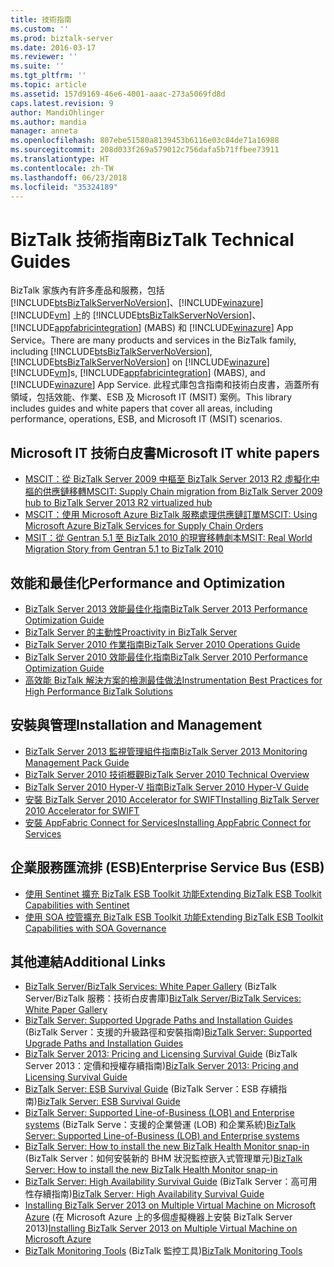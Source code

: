 ```yaml
---
title: 技術指南
ms.custom: ''
ms.prod: biztalk-server
ms.date: 2016-03-17
ms.reviewer: ''
ms.suite: ''
ms.tgt_pltfrm: ''
ms.topic: article
ms.assetid: 157d9169-46e6-4001-aaac-273a5069fd8d
caps.latest.revision: 9
author: MandiOhlinger
ms.author: mandia
manager: anneta
ms.openlocfilehash: 807ebe51580a8139453b6116e03c84de71a16988
ms.sourcegitcommit: 208d033f269a579012c756dafa5b71ffbee73911
ms.translationtype: HT
ms.contentlocale: zh-TW
ms.lasthandoff: 06/23/2018
ms.locfileid: "35324189"
---
```

# <a name="biztalk-technical-guides"></a><span data-ttu-id="e8219-102">BizTalk 技術指南</span><span class="sxs-lookup"><span data-stu-id="e8219-102">BizTalk Technical Guides</span></span>

<span data-ttu-id="e8219-103">BizTalk 家族內有許多產品和服務，包括 [!INCLUDE[btsBizTalkServerNoVersion](../includes/btsbiztalkservernoversion-md.md)]、[!INCLUDE[winazure](../includes/winazure-md.md)] [!INCLUDE[vm](../includes/vm-md.md)] 上的 [!INCLUDE[btsBizTalkServerNoVersion](../includes/btsbiztalkservernoversion-md.md)]、[!INCLUDE[appfabricintegration](../includes/appfabricintegration-md.md)] (MABS) 和 [!INCLUDE[winazure](../includes/winazure-md.md)] App Service。</span><span class="sxs-lookup"><span data-stu-id="e8219-103">There are many products and services in the BizTalk family, including [!INCLUDE[btsBizTalkServerNoVersion](../includes/btsbiztalkservernoversion-md.md)], [!INCLUDE[btsBizTalkServerNoVersion](../includes/btsbiztalkservernoversion-md.md)] on [!INCLUDE[winazure](../includes/winazure-md.md)] [!INCLUDE[vm](../includes/vm-md.md)]s, [!INCLUDE[appfabricintegration](../includes/appfabricintegration-md.md)] (MABS), and [!INCLUDE[winazure](../includes/winazure-md.md)] App Service.</span></span> <span data-ttu-id="e8219-104">此程式庫包含指南和技術白皮書，涵蓋所有領域，包括效能、作業、ESB 及 Microsoft IT (MSIT) 案例。</span><span class="sxs-lookup"><span data-stu-id="e8219-104">This library includes guides and white papers that cover all areas, including performance, operations, ESB, and Microsoft IT (MSIT) scenarios.</span></span>

## <a name="microsoft-it-white-papers"></a><span data-ttu-id="e8219-105">Microsoft IT 技術白皮書</span><span class="sxs-lookup"><span data-stu-id="e8219-105">Microsoft IT white papers</span></span>

- [<span data-ttu-id="e8219-106">MSCIT：從 BizTalk Server 2009 中樞至 BizTalk Server 2013 R2 虛擬化中樞的供應鏈移轉</span><span class="sxs-lookup"><span data-stu-id="e8219-106">MSCIT: Supply Chain migration from BizTalk Server 2009 hub to BizTalk Server 2013 R2 virtualized hub</span></span>](mscit-supply-chain-migration-from-biztalk-2009-to-biztalk-2013-r2-virtualized.md)
- [<span data-ttu-id="e8219-107">MSCIT：使用 Microsoft Azure BizTalk 服務處理供應鏈訂單</span><span class="sxs-lookup"><span data-stu-id="e8219-107">MSCIT: Using Microsoft Azure BizTalk Services for Supply Chain Orders</span></span>](mscit-using-microsoft-azure-biztalk-services-for-supply-chain-orders.md)
- [<span data-ttu-id="e8219-108">MSIT：從 Gentran 5.1 至 BizTalk 2010 的現實移轉劇本</span><span class="sxs-lookup"><span data-stu-id="e8219-108">MSIT: Real World Migration Story from Gentran 5.1 to BizTalk 2010</span></span>](msit-real-world-migration-story-from-gentran-5-1-to-biztalk-2010.md)

## <a name="performance-and-optimization"></a><span data-ttu-id="e8219-109">效能和最佳化</span><span class="sxs-lookup"><span data-stu-id="e8219-109">Performance and Optimization</span></span>

- [<span data-ttu-id="e8219-110">BizTalk Server 2013 效能最佳化指南</span><span class="sxs-lookup"><span data-stu-id="e8219-110">BizTalk Server 2013 Performance Optimization Guide</span></span>](biztalk-server-2013-performance-optimization-guide.md)
- [<span data-ttu-id="e8219-111">BizTalk Server 的主動性</span><span class="sxs-lookup"><span data-stu-id="e8219-111">Proactivity in BizTalk Server</span></span>](proactivity-in-biztalk-server.md)
- [<span data-ttu-id="e8219-112">BizTalk Server 2010 作業指南</span><span class="sxs-lookup"><span data-stu-id="e8219-112">BizTalk Server 2010 Operations Guide</span></span>](biztalk-server-2010-operations-guide.md)
- [<span data-ttu-id="e8219-113">BizTalk Server 2010 效能最佳化指南</span><span class="sxs-lookup"><span data-stu-id="e8219-113">BizTalk Server 2010 Performance Optimization Guide</span></span>](biztalk-server-2010-performance-optimization-guide.md)
- [<span data-ttu-id="e8219-114">高效能 BizTalk 解決方案的檢測最佳做法</span><span class="sxs-lookup"><span data-stu-id="e8219-114">Instrumentation Best Practices for High Performance BizTalk Solutions</span></span>](instrumentation-best-practices-for-high-performance-biztalk-solutions.md)

## <a name="installation-and-management"></a><span data-ttu-id="e8219-115">安裝與管理</span><span class="sxs-lookup"><span data-stu-id="e8219-115">Installation and Management</span></span>

- [<span data-ttu-id="e8219-116">BizTalk Server 2013 監視管理組件指南</span><span class="sxs-lookup"><span data-stu-id="e8219-116">BizTalk Server 2013 Monitoring Management Pack Guide</span></span>](biztalk-server-2013-monitoring-management-pack-guide.md)
- [<span data-ttu-id="e8219-117">BizTalk Server 2010 技術概觀</span><span class="sxs-lookup"><span data-stu-id="e8219-117">BizTalk Server 2010 Technical Overview</span></span>](biztalk-server-2010-technical-overview.md)
- [<span data-ttu-id="e8219-118">BizTalk Server 2010 Hyper-V 指南</span><span class="sxs-lookup"><span data-stu-id="e8219-118">BizTalk Server 2010 Hyper-V Guide</span></span>](biztalk-server-2010-hyper-v-guide.md)
- [<span data-ttu-id="e8219-119">安裝 BizTalk Server 2010 Accelerator for SWIFT</span><span class="sxs-lookup"><span data-stu-id="e8219-119">Installing BizTalk Server 2010 Accelerator for SWIFT</span></span>](installing-biztalk-server-2010-accelerator-for-swift.md)
- [<span data-ttu-id="e8219-120">安裝 AppFabric Connect for Services</span><span class="sxs-lookup"><span data-stu-id="e8219-120">Installing AppFabric Connect for Services</span></span>](installing-appfabric-connect-for-services.md)

## <a name="enterprise-service-bus-esb"></a><span data-ttu-id="e8219-121">企業服務匯流排 (ESB)</span><span class="sxs-lookup"><span data-stu-id="e8219-121">Enterprise Service Bus (ESB)</span></span>

- [<span data-ttu-id="e8219-122">使用 Sentinet 擴充 BizTalk ESB Toolkit 功能</span><span class="sxs-lookup"><span data-stu-id="e8219-122">Extending BizTalk ESB Toolkit Capabilities with Sentinet</span></span>](extending-biztalk-esb-toolkit-capabilities-with-sentinet.md)
- [<span data-ttu-id="e8219-123">使用 SOA 控管擴充 BizTalk ESB Toolkit 功能</span><span class="sxs-lookup"><span data-stu-id="e8219-123">Extending BizTalk ESB Toolkit Capabilities with SOA Governance</span></span>](extending-biztalk-esb-toolkit-capabilities-with-soa-governance.md)

## <a name="additional-links"></a><span data-ttu-id="e8219-124">其他連結</span><span class="sxs-lookup"><span data-stu-id="e8219-124">Additional Links</span></span>

- <span data-ttu-id="e8219-125">[BizTalk Server/BizTalk Services: White Paper Gallery](https://social.technet.microsoft.com/wiki/contents/articles/15469.biztalk-serverbiztalk-services-white-paper-gallery.aspx) (BizTalk Server/BizTalk 服務：技術白皮書庫)</span><span class="sxs-lookup"><span data-stu-id="e8219-125">[BizTalk Server/BizTalk Services: White Paper Gallery](https://social.technet.microsoft.com/wiki/contents/articles/15469.biztalk-serverbiztalk-services-white-paper-gallery.aspx)</span></span>
- <span data-ttu-id="e8219-126">[BizTalk Server: Supported Upgrade Paths and Installation Guides](https://social.technet.microsoft.com/wiki/contents/articles/28554.biztalk-server-supported-upgrade-paths-and-installation-guides.aspx) (BizTalk Server：支援的升級路徑和安裝指南)</span><span class="sxs-lookup"><span data-stu-id="e8219-126">[BizTalk Server: Supported Upgrade Paths and Installation Guides](https://social.technet.microsoft.com/wiki/contents/articles/28554.biztalk-server-supported-upgrade-paths-and-installation-guides.aspx)</span></span>
- <span data-ttu-id="e8219-127">[BizTalk Server 2013: Pricing and Licensing Survival Guide](https://social.technet.microsoft.com/wiki/contents/articles/20494.biztalk-server-2013-pricing-and-licensing-survival-guide.aspx) (BizTalk Server 2013：定價和授權存續指南)</span><span class="sxs-lookup"><span data-stu-id="e8219-127">[BizTalk Server 2013: Pricing and Licensing Survival Guide](https://social.technet.microsoft.com/wiki/contents/articles/20494.biztalk-server-2013-pricing-and-licensing-survival-guide.aspx)</span></span>
- <span data-ttu-id="e8219-128">[BizTalk Server: ESB Survival Guide](https://social.technet.microsoft.com/wiki/contents/articles/7756.biztalk-server-esb-survival-guide.aspx) (BizTalk Server：ESB 存續指南)</span><span class="sxs-lookup"><span data-stu-id="e8219-128">[BizTalk Server: ESB Survival Guide](https://social.technet.microsoft.com/wiki/contents/articles/7756.biztalk-server-esb-survival-guide.aspx)</span></span>
- <span data-ttu-id="e8219-129">[BizTalk Server: Supported Line-of-Business (LOB) and Enterprise systems](https://social.technet.microsoft.com/wiki/contents/articles/17631.biztalk-server-supported-line-of-business-lob-and-enterprise-systems.aspx) (BizTalk Serve：支援的企業營運 (LOB) 和企業系統)</span><span class="sxs-lookup"><span data-stu-id="e8219-129">[BizTalk Server: Supported Line-of-Business (LOB) and Enterprise systems](https://social.technet.microsoft.com/wiki/contents/articles/17631.biztalk-server-supported-line-of-business-lob-and-enterprise-systems.aspx)</span></span>
- <span data-ttu-id="e8219-130">[BizTalk Server: How to install the new BizTalk Health Monitor snap-in](https://social.technet.microsoft.com/wiki/contents/articles/26466.biztalk-server-how-to-install-the-new-biztalk-health-monitor-snap-in.aspx) (BizTalk Server：如何安裝新的 BHM 狀況監控嵌入式管理單元)</span><span class="sxs-lookup"><span data-stu-id="e8219-130">[BizTalk Server: How to install the new BizTalk Health Monitor snap-in](https://social.technet.microsoft.com/wiki/contents/articles/26466.biztalk-server-how-to-install-the-new-biztalk-health-monitor-snap-in.aspx)</span></span>
- <span data-ttu-id="e8219-131">[BizTalk Server: High Availability Survival Guide](https://social.technet.microsoft.com/wiki/contents/articles/6532.biztalk-server-high-availability-survival-guide.aspx) (BizTalk Server：高可用性存續指南)</span><span class="sxs-lookup"><span data-stu-id="e8219-131">[BizTalk Server: High Availability Survival Guide](https://social.technet.microsoft.com/wiki/contents/articles/6532.biztalk-server-high-availability-survival-guide.aspx)</span></span>
- <span data-ttu-id="e8219-132">[Installing BizTalk Server 2013 on Multiple Virtual Machine on Microsoft Azure](https://social.technet.microsoft.com/wiki/contents/articles/23968.installing-biztalk-server-2013-on-multiple-virtual-machine-on-windows-azure.aspx) (在 Microsoft Azure 上的多個虛擬機器上安裝 BizTalk Server 2013)</span><span class="sxs-lookup"><span data-stu-id="e8219-132">[Installing BizTalk Server 2013 on Multiple Virtual Machine on Microsoft Azure](https://social.technet.microsoft.com/wiki/contents/articles/23968.installing-biztalk-server-2013-on-multiple-virtual-machine-on-windows-azure.aspx)</span></span>
- <span data-ttu-id="e8219-133">[BizTalk Monitoring Tools](https://social.technet.microsoft.com/wiki/contents/articles/5364.biztalk-monitoring-tools.aspx) (BizTalk 監控工具)</span><span class="sxs-lookup"><span data-stu-id="e8219-133">[BizTalk Monitoring Tools](https://social.technet.microsoft.com/wiki/contents/articles/5364.biztalk-monitoring-tools.aspx)</span></span>
